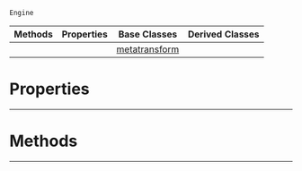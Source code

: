  `Engine`

|Methods|Properties|Base Classes|Derived Classes|
|---|---|---|---|
| | |[metatransform](https://github.com/PlasmaEngine/PlasmaDocs/blob/master/code_reference/class_reference/metatransform.markdown)| |


 #  Properties


---  
 #  Methods


---  
 

 